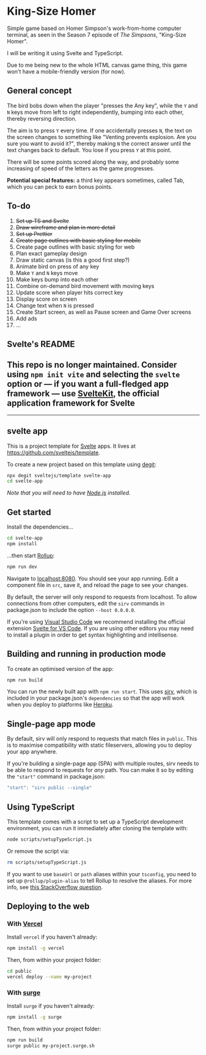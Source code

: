 # King-Size Homer

Simple game based on Homer Simpson's work-from-home computer terminal, as seen in the Season 7 episode of _The Simpsons_, "King-Size Homer".

I will be writing it using Svelte and TypeScript.

Due to me being new to the whole HTML canvas game thing, this game won't have a mobile-friendly version (for now).

## General concept

The bird bobs down when the player "presses the Any key", while the `Y` and `N` keys move from left to right independently, bumping into each other, thereby reversing direction.

The aim is to press `Y` every time. If one accidentally presses `N`, the text on the screen changes to something like "Venting prevents explosion. Are you sure you want to avoid it?", thereby making `N` the correct answer until the text changes back to default. You lose if you press `Y` at this point.

There will be some points scored along the way, and probably some increasing of speed of the letters as the game progresses.

**Potential special features:** a third key appears sometimes, called Tab, which you can peck to earn bonus points.

## To-do

1. ~~Set up TS and Svelte~~
2. ~~Draw wireframe and plan in more detail~~
3. ~~Set up Prettier~~
4. ~~Create page outlines with basic styling for mobile~~
5. Create page outlines with basic styling for web
6. Plan exact gameplay design
7. Draw static canvas (is this a good first step?)
8. Animate bird on press of any key
9. Make `Y` and `N` keys move
10. Make keys bump into each other
11. Combine on-demand bird movement with moving keys
12. Update score when player hits correct key
13. Display score on screen
14. Change text when `N` is pressed
15. Create Start screen, as well as Pause screen and Game Over screens
16. Add ads
17. ...

## Svelte's README

## This repo is no longer maintained. Consider using `npm init vite` and selecting the `svelte` option or — if you want a full-fledged app framework — use [SvelteKit](https://kit.svelte.dev), the official application framework for Svelte

---

## svelte app

This is a project template for [Svelte](https://svelte.dev) apps. It lives at <https://github.com/sveltejs/template>.

To create a new project based on this template using [degit](https://github.com/Rich-Harris/degit):

```bash
npx degit sveltejs/template svelte-app
cd svelte-app
```

_Note that you will need to have [Node.js](https://nodejs.org) installed._

## Get started

Install the dependencies...

```bash
cd svelte-app
npm install
```

...then start [Rollup](https://rollupjs.org):

```bash
npm run dev
```

Navigate to [localhost:8080](http://localhost:8080). You should see your app running. Edit a component file in `src`, save it, and reload the page to see your changes.

By default, the server will only respond to requests from localhost. To allow connections from other computers, edit the `sirv` commands in package.json to include the option `--host 0.0.0.0`.

If you're using [Visual Studio Code](https://code.visualstudio.com/) we recommend installing the official extension [Svelte for VS Code](https://marketplace.visualstudio.com/items?itemName=svelte.svelte-vscode). If you are using other editors you may need to install a plugin in order to get syntax highlighting and intellisense.

## Building and running in production mode

To create an optimised version of the app:

```bash
npm run build
```

You can run the newly built app with `npm run start`. This uses [sirv](https://github.com/lukeed/sirv), which is included in your package.json's `dependencies` so that the app will work when you deploy to platforms like [Heroku](https://heroku.com).

## Single-page app mode

By default, sirv will only respond to requests that match files in `public`. This is to maximise compatibility with static fileservers, allowing you to deploy your app anywhere.

If you're building a single-page app (SPA) with multiple routes, sirv needs to be able to respond to requests for _any_ path. You can make it so by editing the `"start"` command in package.json:

```js
"start": "sirv public --single"
```

## Using TypeScript

This template comes with a script to set up a TypeScript development environment, you can run it immediately after cloning the template with:

```bash
node scripts/setupTypeScript.js
```

Or remove the script via:

```bash
rm scripts/setupTypeScript.js
```

If you want to use `baseUrl` or `path` aliases within your `tsconfig`, you need to set up `@rollup/plugin-alias` to tell Rollup to resolve the aliases. For more info, see [this StackOverflow question](https://stackoverflow.com/questions/63427935/setup-tsconfig-path-in-svelte).

## Deploying to the web

### With [Vercel](https://vercel.com)

Install `vercel` if you haven't already:

```bash
npm install -g vercel
```

Then, from within your project folder:

```bash
cd public
vercel deploy --name my-project
```

### With [surge](https://surge.sh/)

Install `surge` if you haven't already:

```bash
npm install -g surge
```

Then, from within your project folder:

```bash
npm run build
surge public my-project.surge.sh
```
